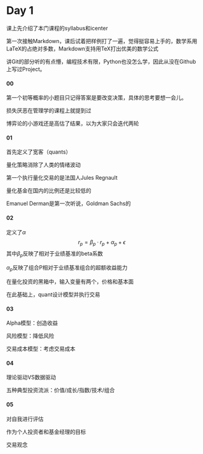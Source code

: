 # Day 1

课上先介绍了本门课程的syllabus和icenter

第一次接触Markdown，课后试着把样例打了一遍，觉得挺容易上手的，数学系用LaTeX的占绝对多数，Markdown支持用TeX打出优美的数学公式



讲Git的部分听的有点懵，编程技术有限，Python也没怎么学，因此从没在Github上写过Project。

#### 00

第一个初等概率的小题目只记得答案是要改变决策，具体的思考要想一会儿。

损失厌恶在管理学的课程上就提到过

博弈论的小游戏还是高估了结果，以为大家只会迭代两轮

#### 01

首先定义了宽客（quants）

量化策略消除了人类的情绪波动

第一个执行量化交易的是法国人Jules Regnault

量化基金在国内的比例还是比较低的

Emanuel Derman是第一次听说，Goldman Sachs的

#### 02

定义了$\alpha$
$$
r_p=\beta_p·r_p+\alpha_p+\epsilon
$$
其中$\beta_p$反映了相对于业绩基准的beta系数

$\alpha_p$反映了组合P相对于业绩基准组合的超额收益能力

在量化投资的黑箱中，输入变量有两个，价格和基本面

在此基础上，quant设计模型并执行交易

#### 03

Alpha模型：创造收益

风险模型：降低风险

交易成本模型：考虑交易成本

#### 04

理论驱动VS数据驱动

五种典型投资流派：价值/成长/指数/技术/组合

#### 05

对自我进行评估

作为个人投资者和基金经理的目标

交易观念









